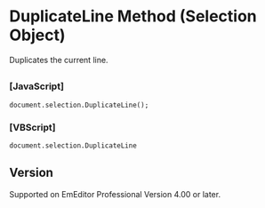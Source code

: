 # DuplicateLine Method (Selection Object)

Duplicates the current line.

## 

### \[JavaScript\]

```
document.selection.DuplicateLine();
```

### \[VBScript\]

```
document.selection.DuplicateLine
```

## Version

Supported on EmEditor Professional Version 4.00 or later.
